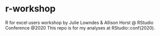# r-workshop
R for excel users workshop by Julie Lowndes &amp; Allison Horst @ RStudio Conference @2020
This repo is for my analyses at RStudio::conf(2020). 